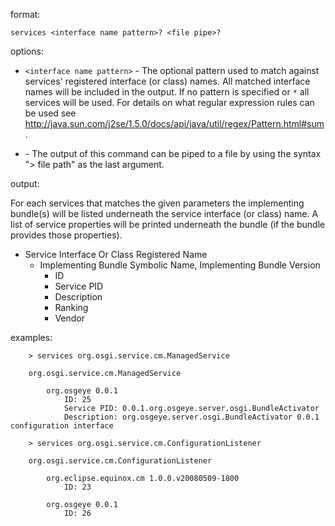 format:

`services <interface name pattern>? <file pipe>?`

options:

  * `<interface name pattern>` - The optional pattern used to match against services' registered interface (or class) names. All matched interface names will be included in the output. If no pattern is specified or `*` all services will be used. For details on what regular expression rules can be used see http://java.sun.com/j2se/1.5.0/docs/api/java/util/regex/Pattern.html#sum.

  * <file pipe> - The output of this command can be piped to a file by using the syntax "> file path" as the last argument.

output:

For each services that matches the given parameters the implementing bundle(s) will be listed underneath the service interface (or class) name. A list of service properties will be printed underneath the bundle (if the bundle provides those properties).

  * Service Interface Or Class Registered Name
    * Implementing Bundle Symbolic Name, Implementing Bundle Version
      * ID
      * Service PID
      * Description
      * Ranking
      * Vendor

examples:

```
    > services org.osgi.service.cm.ManagedService 
    
    org.osgi.service.cm.ManagedService
        
        org.osgeye 0.0.1
            ID: 25
            Service PID: 0.0.1.org.osgeye.server.osgi.BundleActivator
            Description: org.osgeye.server.osgi.BundleActivator 0.0.1 configuration interface

    > services org.osgi.service.cm.ConfigurationListener 
    
    org.osgi.service.cm.ConfigurationListener
        
        org.eclipse.equinox.cm 1.0.0.v20080509-1800
            ID: 23
        
        org.osgeye 0.0.1
            ID: 26
```